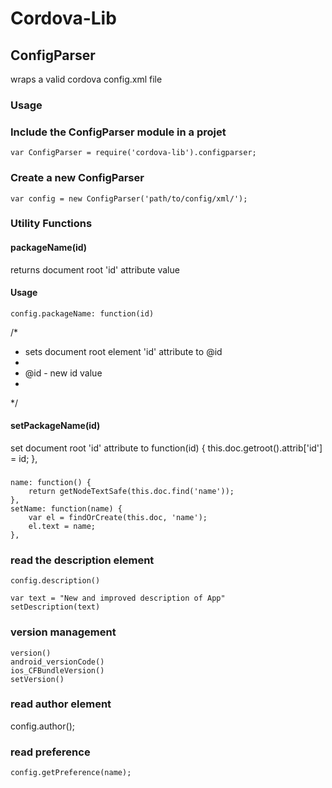<!--
#
# Licensed to the Apache Software Foundation (ASF) under one
# or more contributor license agreements.  See the NOTICE file
# distributed with this work for additional information
# regarding copyright ownership.  The ASF licenses this file
# to you under the Apache License, Version 2.0 (the
# "License"); you may not use this file except in compliance
# with the License.  You may obtain a copy of the License at
#
# http://www.apache.org/licenses/LICENSE-2.0
#
# Unless required by applicable law or agreed to in writing,
# software distributed under the License is distributed on an
# "AS IS" BASIS, WITHOUT WARRANTIES OR CONDITIONS OF ANY
#  KIND, either express or implied.  See the License for the
# specific language governing permissions and limitations
# under the License.
#
-->

# Cordova-Lib

## ConfigParser

wraps a valid cordova config.xml file 

### Usage

### Include the ConfigParser module in a projet

    var ConfigParser = require('cordova-lib').configparser;

### Create a new ConfigParser

    var config = new ConfigParser('path/to/config/xml/');
    
### Utility Functions

#### packageName(id)
returns document root 'id' attribute value
#### Usage

    config.packageName: function(id) 

/*
 * sets document root element 'id' attribute to @id
 *
 * @id - new id value
 *
 */
#### setPackageName(id)
set document root 'id' attribute to 
 function(id) {
        this.doc.getroot().attrib['id'] = id;
    },

### 
    name: function() {
        return getNodeTextSafe(this.doc.find('name'));
    },
    setName: function(name) {
        var el = findOrCreate(this.doc, 'name');
        el.text = name;
    },

### read the description element
    
    config.description()

    var text = "New and improved description of App"
    setDescription(text)
    
### version management
    version()
    android_versionCode()
    ios_CFBundleVersion()
    setVersion()
    
### read author element

   config.author();

### read preference

    config.getPreference(name);
